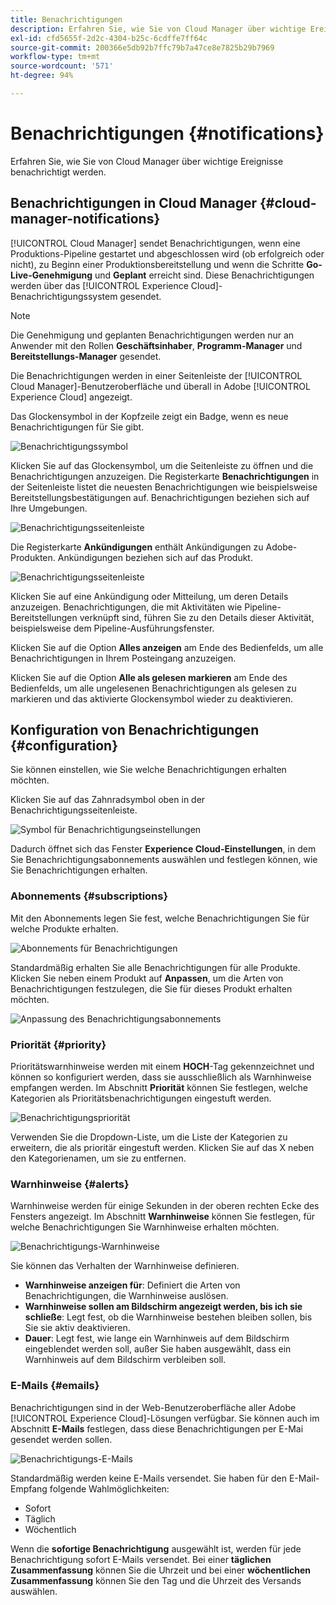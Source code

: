 ```yaml
---
title: Benachrichtigungen
description: Erfahren Sie, wie Sie von Cloud Manager über wichtige Ereignisse benachrichtigt werden.
exl-id: cfd5655f-2d2c-4304-b25c-6cdffe7ff64c
source-git-commit: 200366e5db92b7ffc79b7a47ce8e7825b29b7969
workflow-type: tm+mt
source-wordcount: '571'
ht-degree: 94%

---
```



# Benachrichtigungen {#notifications}

Erfahren Sie, wie Sie von Cloud Manager über wichtige Ereignisse benachrichtigt werden.

## Benachrichtigungen in Cloud Manager {#cloud-manager-notifications}

[!UICONTROL Cloud Manager] sendet Benachrichtigungen, wenn eine Produktions-Pipeline gestartet und abgeschlossen wird (ob erfolgreich oder nicht), zu Beginn einer Produktionsbereitstellung und wenn die Schritte **Go-Live-Genehmigung** und **Geplant** erreicht sind. Diese Benachrichtigungen werden über das [!UICONTROL Experience Cloud]-Benachrichtigungssystem gesendet.

>[!NOTE]
>
>Die Genehmigung und geplanten Benachrichtigungen werden nur an Anwender mit den Rollen **Geschäftsinhaber**, **Programm-Manager** und **Bereitstellungs-Manager** gesendet.

Die Benachrichtigungen werden in einer Seitenleiste der [!UICONTROL Cloud Manager]-Benutzeroberfläche und überall in Adobe [!UICONTROL Experience Cloud] angezeigt.

Das Glockensymbol in der Kopfzeile zeigt ein Badge, wenn es neue Benachrichtigungen für Sie gibt.

![Benachrichtigungssymbol](/help/assets/notifications-bell-badged.png)

Klicken Sie auf das Glockensymbol, um die Seitenleiste zu öffnen und die Benachrichtigungen anzuzeigen. Die Registerkarte **Benachrichtigungen** in der Seitenleiste listet die neuesten Benachrichtigungen wie beispielsweise Bereitstellungsbestätigungen auf. Benachrichtigungen beziehen sich auf Ihre Umgebungen.

![Benachrichtigungsseitenleiste](/help/assets/notifications-activities.png)

Die Registerkarte **Ankündigungen** enthält Ankündigungen zu Adobe-Produkten. Ankündigungen beziehen sich auf das Produkt.

![Benachrichtigungsseitenleiste](/help/assets/notificaitons-announcements.png)

Klicken Sie auf eine Ankündigung oder Mitteilung, um deren Details anzuzeigen. Benachrichtigungen, die mit Aktivitäten wie Pipeline-Bereitstellungen verknüpft sind, führen Sie zu den Details dieser Aktivität, beispielsweise dem Pipeline-Ausführungsfenster.

Klicken Sie auf die Option **Alles anzeigen** am Ende des Bedienfelds, um alle Benachrichtigungen in Ihrem Posteingang anzuzeigen.

Klicken Sie auf die Option **Alle als gelesen markieren** am Ende des Bedienfelds, um alle ungelesenen Benachrichtigungen als gelesen zu markieren und das aktivierte Glockensymbol wieder zu deaktivieren.

## Konfiguration von Benachrichtigungen {#configuration}

Sie können einstellen, wie Sie welche Benachrichtigungen erhalten möchten.

Klicken Sie auf das Zahnradsymbol oben in der Benachrichtigungsseitenleiste.

![Symbol für Benachrichtigungseinstellungen](/help/assets/notifications-configuration.png)

Dadurch öffnet sich das Fenster **Experience Cloud-Einstellungen**, in dem Sie Benachrichtigungsabonnements auswählen und festlegen können, wie Sie Benachrichtigungen erhalten.

### Abonnements {#subscriptions}

Mit den Abonnements legen Sie fest, welche Benachrichtigungen Sie für welche Produkte erhalten.

![Abonnements für Benachrichtigungen](/help/assets/notifications-subscriptions.png)

Standardmäßig erhalten Sie alle Benachrichtigungen für alle Produkte. Klicken Sie neben einem Produkt auf **Anpassen**, um die Arten von Benachrichtigungen festzulegen, die Sie für dieses Produkt erhalten möchten.

![Anpassung des Benachrichtigungsabonnements](/help/assets/notifications-subscriptions-customize.png)

### Priorität {#priority}

Prioritätswarnhinweise werden mit einem **HOCH**-Tag gekennzeichnet und können so konfiguriert werden, dass sie ausschließlich als Warnhinweise empfangen werden. Im Abschnitt **Priorität** können Sie festlegen, welche Kategorien als Prioritätsbenachrichtigungen eingestuft werden.

![Benachrichtigungspriorität](/help/assets/notifications-priority.png)

Verwenden Sie die Dropdown-Liste, um die Liste der Kategorien zu erweitern, die als prioritär eingestuft werden. Klicken Sie auf das X neben den Kategorienamen, um sie zu entfernen.

### Warnhinweise {#alerts}

Warnhinweise werden für einige Sekunden in der oberen rechten Ecke des Fensters angezeigt. Im Abschnitt **Warnhinweise** können Sie festlegen, für welche Benachrichtigungen Sie Warnhinweise erhalten möchten.

![Benachrichtigungs-Warnhinweise](/help/assets/notifications-alerts.png)

Sie können das Verhalten der Warnhinweise definieren.

* **Warnhinweise anzeigen für**: Definiert die Arten von Benachrichtigungen, die Warnhinweise auslösen.
* **Warnhinweise sollen am Bildschirm angezeigt werden, bis ich sie schließe**: Legt fest, ob die Warnhinweise bestehen bleiben sollen, bis Sie sie aktiv deaktivieren.
* **Dauer**: Legt fest, wie lange ein Warnhinweis auf dem Bildschirm eingeblendet werden soll, außer Sie haben ausgewählt, dass ein Warnhinweis auf dem Bildschirm verbleiben soll.

### E-Mails {#emails}

Benachrichtigungen sind in der Web-Benutzeroberfläche aller Adobe [!UICONTROL Experience Cloud]-Lösungen verfügbar. Sie können auch im Abschnitt **E-Mails** festlegen, dass diese Benachrichtigungen per E-Mai gesendet werden sollen.

![Benachrichtigungs-E-Mails](/help/assets/notifications-emails.png)

Standardmäßig werden keine E-Mails versendet. Sie haben für den E-Mail-Empfang folgende Wahlmöglichkeiten:

* Sofort
* Täglich
* Wöchentlich

Wenn die **sofortige Benachrichtigung** ausgewählt ist, werden für jede Benachrichtigung sofort E-Mails versendet. Bei einer **täglichen Zusammenfassung** können Sie die Uhrzeit und bei einer **wöchentlichen Zusammenfassung** können Sie den Tag und die Uhrzeit des Versands auswählen.
